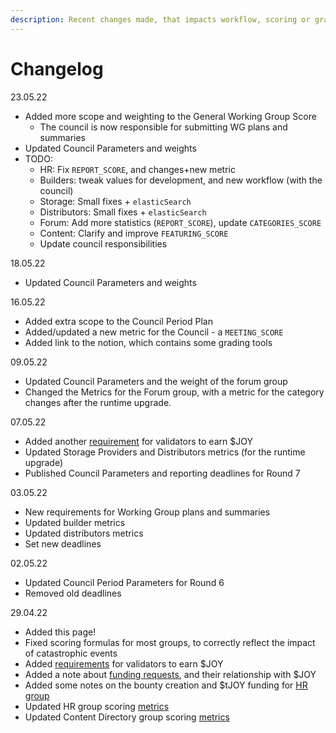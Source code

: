 ```yaml
---
description: Recent changes made, that impacts workflow, scoring or grading are added here.
---
```


# Changelog

23.05.22

* Added more scope and weighting to the General Working Group Score
  * The council is now responsible for submitting WG plans and summaries
* Updated Council Parameters and weights
* TODO:
  * HR: Fix `REPORT_SCORE`, and changes+new metric
  * Builders: tweak values for development, and new workflow (with the council)
  * Storage: Small fixes + `elasticSearch`
  * Distributors: Small fixes + `elasticSearch`
  * Forum: Add more statistics (`REPORT_SCORE`), update `CATEGORIES_SCORE`
  * Content: Clarify and improve `FEATURING_SCORE`
  * Update council responsibilities

18.05.22

* Updated Council Parameters and weights

16.05.22

* Added extra scope to the Council Period Plan
* Added/updated a new metric for the Council - a `MEETING_SCORE`
* Added link to the notion, which contains some grading tools

09.05.22

* Updated Council Parameters and the weight of the forum group
* Changed the Metrics for the Forum group, with a metric for the category changes after the runtime upgrade.

07.05.22

* Added another [requirement](../testnet-rewards.md#validators) for validators to earn $JOY
* Updated Storage Providers and Distributors metrics (for the runtime upgrade)
* Published Council Parameters and reporting deadlines for Round 7

03.05.22

* New requirements for Working Group plans and summaries
* Updated builder metrics
* Updated distributors metrics
* Set new deadlines

02.05.22

* Updated Council Period Parameters for Round 6
* Removed old deadlines

29.04.22

* Added this page!
* Fixed scoring formulas for most groups, to correctly reflect the impact of catastrophic events
* Added [requirements](../testnet-rewards.md#validators) for validators to earn $JOY
* Added a note about [funding requests](../testnet-rewards.md#funding-requests), and their relationship with $JOY
* Added some notes on the bounty creation and $tJOY funding for [HR group](human-resources-score.md#creation)
* Updated HR group scoring [metrics](human-resources-score.md#score)
* Updated Content Directory group scoring [metrics](content-directory-score.md#score)
